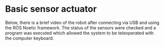 # Basic sensor actuator 
<!-- 
Construya un archivo en Python que permita hacer la lectura de la información del sensor cliff y active
un sonido al ocurrir un evento con ese sensor. Active también el modo de teleoperación por teclado al
mismo tiempo para controlar el movimiento del Kobuki.
-->

Below, there is a brief video of the robot after connecting via USB and using the ROS Noetic framework. The status of the sensors were checked and a program was executed which allowed the system to be teleoperated with the computer keyboard.
